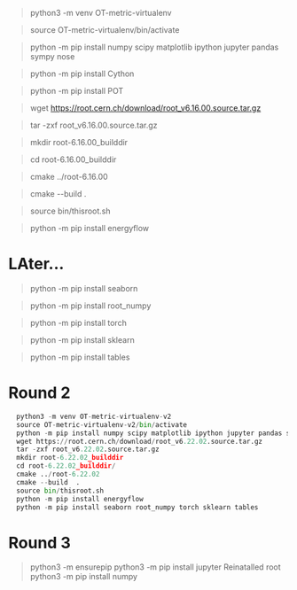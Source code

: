 > python3 -m venv OT-metric-virtualenv

> source OT-metric-virtualenv/bin/activate

> python -m pip install numpy scipy matplotlib ipython jupyter pandas sympy nose

> python -m pip  install Cython

> python -m pip  install POT

> wget https://root.cern.ch/download/root_v6.16.00.source.tar.gz

> tar -zxf root_v6.16.00.source.tar.gz

> mkdir root-6.16.00_builddir

> cd root-6.16.00_builddir

> cmake ../root-6.16.00

> cmake --build  .

> source bin/thisroot.sh

> python -m pip install energyflow		  


#  LAter...
> python -m pip install seaborn

> python -m pip install root_numpy

> python -m pip install torch

> python -m pip install sklearn

> python -m pip install tables



# Round 2
```python
  python3 -m venv OT-metric-virtualenv-v2
  source OT-metric-virtualenv-v2/bin/activate
  python -m pip install numpy scipy matplotlib ipython jupyter pandas sympy nose Cython POT
  wget https://root.cern.ch/download/root_v6.22.02.source.tar.gz
  tar -zxf root_v6.22.02.source.tar.gz 
  mkdir root-6.22.02_builddir
  cd root-6.22.02_builddir/
  cmake ../root-6.22.02
  cmake --build  .
  source bin/thisroot.sh 
  python -m pip install energyflow
  python -m pip install seaborn root_numpy torch sklearn tables
```

# Round 3
> python3 -m ensurepip
> python3 -m pip install jupyter
> Reinatalled root
> python3 -m pip install numpy